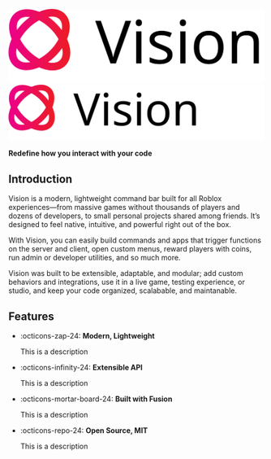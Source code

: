 ![Vision Logo](assets/home/vision-light-theme.svg#only-light)
![Vision Logo](assets/home/vision-dark-theme.svg#only-dark)

**Redefine how you interact with your code**

## Introduction
Vision is a modern, lightweight command bar built for all Roblox experiences—from massive games without thousands of players and dozens of developers, to small personal projects shared among friends. It’s designed to feel native, intuitive, and powerful right out of the box.

With Vision, you can easily build commands and apps that trigger functions on the server and client, open custom menus, reward players with coins, run admin or developer utilities, and so much more.

Vision was built to be extensible, adaptable, and modular; add custom behaviors and integrations, use it in a live game, testing experience, or studio, and keep your code organized, scalabable, and maintanable.

## Features
<div class="grid cards" markdown>

-   :octicons-zap-24: __Modern, Lightweight__

    This is a description

-   :octicons-infinity-24: __Extensible API__

    This is a description

-   :octicons-mortar-board-24: __Built with Fusion__

    This is a description

-   :octicons-repo-24: __Open Source, MIT__

    This is a description
</div>
